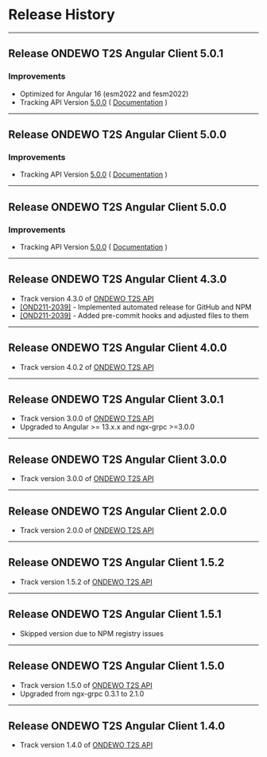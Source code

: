 # Release History

***************** 

## Release ONDEWO T2S Angular Client 5.0.1

### Improvements

* Optimized for Angular 16 (esm2022 and fesm2022)
* Tracking API
  Version [5.0.0](https://github.com/ondewo/ondewo-t2s-api/releases/tag/5.0.0) ( [Documentation](https://ondewo.github.io/ondewo-t2s-api/) )

***************** 

## Release ONDEWO T2S Angular Client 5.0.0

### Improvements

* Tracking API
  Version [5.0.0](https://github.com/ondewo/ondewo-t2s-api/releases/tag/5.0.0) ( [Documentation](https://ondewo.github.io/ondewo-t2s-api/) )

***************** 

## Release ONDEWO T2S Angular Client 5.0.0

### Improvements

* Tracking API
  Version [5.0.0](https://github.com/ondewo/ondewo-t2s-api/releases/tag/5.0.0) ( [Documentation](https://ondewo.github.io/ondewo-t2s-api/) )

*****************

## Release ONDEWO T2S Angular Client 4.3.0

* Track version 4.3.0 of [ONDEWO T2S API](https://github.com/ondewo/ondewo-t2s-api/releases/tag/4.3.0)
* [[OND211-2039]](https://ondewo.atlassian.net/browse/OND211-2039) - Implemented automated release for GitHub and NPM
* [[OND211-2039]](https://ondewo.atlassian.net/browse/OND211-2039) - Added pre-commit hooks and adjusted files to them

*****************

## Release ONDEWO T2S Angular Client 4.0.0

* Track version 4.0.2 of [ONDEWO T2S API](https://github.com/ondewo/ondewo-t2s-api/releases/tag/4.0.2)

*****************

## Release ONDEWO T2S Angular Client 3.0.1

* Track version 3.0.0 of [ONDEWO T2S API](https://github.com/ondewo/ondewo-t2s-api/releases/tag/3.0.0)
* Upgraded to Angular >= 13.x.x and ngx-grpc >=3.0.0

*****************

## Release ONDEWO T2S Angular Client 3.0.0

* Track version 3.0.0 of [ONDEWO T2S API](https://github.com/ondewo/ondewo-t2s-api/releases/tag/3.0.0)

*****************

## Release ONDEWO T2S Angular Client 2.0.0

* Track version 2.0.0 of [ONDEWO T2S API](https://github.com/ondewo/ondewo-t2s-api/releases/tag/2.0.0)

*****************

## Release ONDEWO T2S Angular Client 1.5.2

* Track version 1.5.2 of [ONDEWO T2S API](https://github.com/ondewo/ondewo-t2s-api/releases/tag/1.5.2)

*****************

## Release ONDEWO T2S Angular Client 1.5.1

* Skipped version due to NPM registry issues

*****************

## Release ONDEWO T2S Angular Client 1.5.0

* Track version 1.5.0 of [ONDEWO T2S API](https://github.com/ondewo/ondewo-t2s-api/releases/tag/1.5.0)
* Upgraded from ngx-grpc 0.3.1 to 2.1.0

*****************

## Release ONDEWO T2S Angular Client 1.4.0

* Track version 1.4.0 of [ONDEWO T2S API](https://github.com/ondewo/ondewo-t2s-api/releases/tag/1.4.0)
